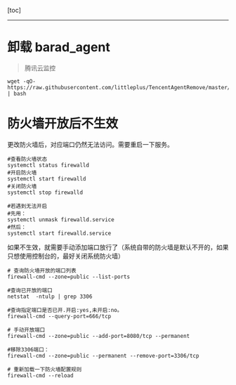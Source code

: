 [toc]

---

# 卸载 barad_agent
> 腾讯云监控

```shell
wget -qO- https://raw.githubusercontent.com/littleplus/TencentAgentRemove/master/remove.sh | bash
```

# 防火墙开放后不生效

更改防火墙后，对应端口仍然无法访问。需要重启一下服务。

```shell
#查看防火墙状态 
systemctl status firewalld
#开启防火墙 
systemctl start firewalld  
#关闭防火墙 
systemctl stop firewalld

#若遇到无法开启
#先用：
systemctl unmask firewalld.service 
#然后：
systemctl start firewalld.service

```

如果不生效，就需要手动添加端口放行了（系统自带的防火墙是默认不开的，如果只想使用控制台的，最好关闭系统防火墙）

```shell
# 查询防火墙开放的端口列表
firewall-cmd --zone=public --list-ports

#查询已开放的端口 
netstat  -ntulp | grep 3306

#查询指定端口是否已开.开启:yes,未开启:no。
firewall-cmd --query-port=666/tcp

# 手动开放端口
firewall-cmd --zone=public --add-port=8080/tcp --permanent

#移除3306端口：
firewall-cmd --zone=public --permanent --remove-port=3306/tcp

# 重新加载一下防火墙配置规则
firewall-cmd --reload 
```

